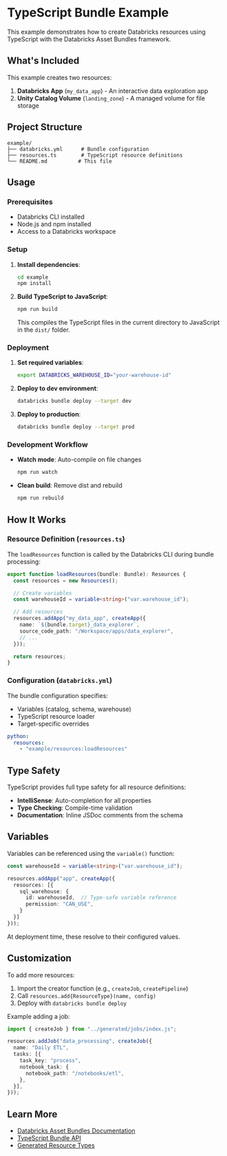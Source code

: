 # TypeScript Bundle Example

This example demonstrates how to create Databricks resources using TypeScript with the Databricks Asset Bundles framework.

## What's Included

This example creates two resources:

1. **Databricks App** (`my_data_app`) - An interactive data exploration app
2. **Unity Catalog Volume** (`landing_zone`) - A managed volume for file storage

## Project Structure

```
example/
├── databricks.yml      # Bundle configuration
├── resources.ts        # TypeScript resource definitions
└── README.md          # This file
```

## Usage

### Prerequisites

- Databricks CLI installed
- Node.js and npm installed
- Access to a Databricks workspace

### Setup

1. **Install dependencies**:
   ```bash
   cd example
   npm install
   ```

2. **Build TypeScript to JavaScript**:
   ```bash
   npm run build
   ```

   This compiles the TypeScript files in the current directory to JavaScript in the `dist/` folder.

### Deployment

1. **Set required variables**:
   ```bash
   export DATABRICKS_WAREHOUSE_ID="your-warehouse-id"
   ```

2. **Deploy to dev environment**:
   ```bash
   databricks bundle deploy --target dev
   ```

3. **Deploy to production**:
   ```bash
   databricks bundle deploy --target prod
   ```

### Development Workflow

- **Watch mode**: Auto-compile on file changes
  ```bash
  npm run watch
  ```

- **Clean build**: Remove dist and rebuild
  ```bash
  npm run rebuild
  ```

## How It Works

### Resource Definition (`resources.ts`)

The `loadResources` function is called by the Databricks CLI during bundle processing:

```typescript
export function loadResources(bundle: Bundle): Resources {
  const resources = new Resources();

  // Create variables
  const warehouseId = variable<string>("var.warehouse_id");

  // Add resources
  resources.addApp("my_data_app", createApp({
    name: `${bundle.target}_data_explorer`,
    source_code_path: "/Workspace/apps/data_explorer",
    // ...
  }));

  return resources;
}
```

### Configuration (`databricks.yml`)

The bundle configuration specifies:
- Variables (catalog, schema, warehouse)
- TypeScript resource loader
- Target-specific overrides

```yaml
python:
  resources:
    - "example/resources:loadResources"
```

## Type Safety

TypeScript provides full type safety for all resource definitions:

- **IntelliSense**: Auto-completion for all properties
- **Type Checking**: Compile-time validation
- **Documentation**: Inline JSDoc comments from the schema

## Variables

Variables can be referenced using the `variable()` function:

```typescript
const warehouseId = variable<string>("var.warehouse_id");

resources.addApp("app", createApp({
  resources: [{
    sql_warehouse: {
      id: warehouseId,  // Type-safe variable reference
      permission: "CAN_USE",
    }
  }]
}));
```

At deployment time, these resolve to their configured values.

## Customization

To add more resources:

1. Import the creator function (e.g., `createJob`, `createPipeline`)
2. Call `resources.add{ResourceType}(name, config)`
3. Deploy with `databricks bundle deploy`

Example adding a job:

```typescript
import { createJob } from "../generated/jobs/index.js";

resources.addJob("data_processing", createJob({
  name: "Daily ETL",
  tasks: [{
    task_key: "process",
    notebook_task: {
      notebook_path: "/notebooks/etl",
    },
  }],
}));
```

## Learn More

- [Databricks Asset Bundles Documentation](https://docs.databricks.com/dev-tools/bundles/)
- [TypeScript Bundle API](../README.md)
- [Generated Resource Types](../generated/)

